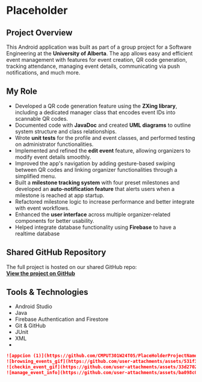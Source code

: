 # Placeholder

## Project Overview
This Android application was built as part of a group project for a Software Engineering at the **University of Alberta**. The app allows easy and efficient event management with features for event creation, QR code generation, tracking attendance, managing event details, communicating via push notifications, and much more.

## My Role
- Developed a QR code generation feature using the **ZXing library**, including a dedicated manager class that encodes event IDs into scannable QR codes.
- Documented code with **JavaDoc** and created **UML diagrams** to outline system structure and class relationships.
- Wrote **unit tests** for the profile and event classes, and performed testing on administrator functionalities.
- Implemented and refined the **edit event** feature, allowing organizers to modify event details smoothly.
- Improved the app's navigation by adding gesture-based swiping between QR codes and linking organizer functionalities through a simplified menu.
- Built a **milestone tracking system** with four preset milestones and developed an **auto-notification feature** that alerts users when a milestone is reached at app startup.
- Refactored milestone logic to increase performance and better integrate with event workflows.
- Enhanced the **user interface** across multiple organizer-related components for better usability.
- Helped integrate database functionality using **Firebase** to have a realtime database

## Shared GitHub Repository
The full project is hosted on our shared GitHub repo:  
[**View the project on GitHub**](https://github.com/CMPUT301W24T05/PlaceHolderProjectName)

## Tools & Technologies
- Android Studio
- Java
- Firebase Authentication and Firestore
- Git & GitHub
- JUnit
- XML
- 

```markdown
![appcion (1)](https://github.com/CMPUT301W24T05/PlaceHolderProjectName/assets/132036962/b677a8cd-ac2d-4bb3-9897-e9e8e2760535) 
![browsing_events_gif](https://github.com/user-attachments/assets/531f32f4-bdf9-4af1-8aa3-fc1a5ad3b0d4)
![checkin_event_gif](https://github.com/user-attachments/assets/33d27029-3598-43b7-af5f-73c30e380b8a)
![manage_event_info](https://github.com/user-attachments/assets/ba098c0a-3998-44c4-b291-744df926e106)
